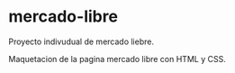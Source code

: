 # mercado-libre
Proyecto indivudual de mercado liebre.

Maquetacion de la pagina mercado libre con HTML y CSS.

